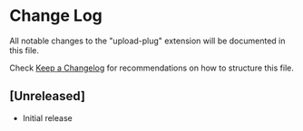 # Change Log

All notable changes to the "upload-plug" extension will be documented in this file.

Check [Keep a Changelog](http://keepachangelog.com/) for recommendations on how to structure this file.

## [Unreleased]

- Initial release